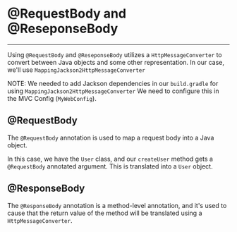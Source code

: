 # @RequestBody and @ReseponseBody
---

Using `@RequestBody` and `@ReseponseBody` utilizes a `HttpMessageConverter` to convert between Java objects
and some other representation. In our case, we'll use `MappingJackson2HttpMessageConverter`

NOTE: We needed to add Jackson dependencies in our `build.gradle` for using `MappingJackson2HttpMessageConverter`
We need to configure this in the MVC Config (`MyWebConfig`).

## @RequestBody

The `@RequestBody` annotation is used to map a request body into a Java object.

In this case, we have the `User` class, and our `createUser` method gets a `@RequestBody` annotated argument.
This is translated into a `User` object.

## @ResponseBody

The `@ResponseBody` annotation is a method-level annotation, and it's used to cause that the return value of the method
will be translated using a `HttpMessageConverter`.


